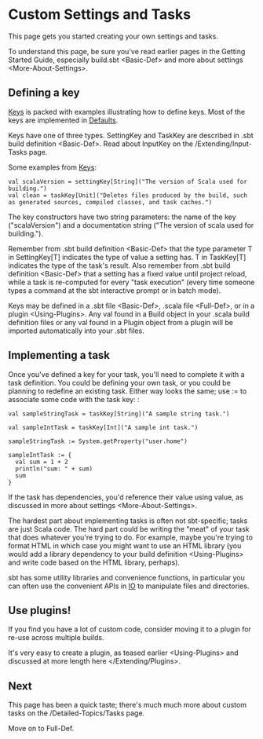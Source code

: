 Custom Settings and Tasks
=========================

This page gets you started creating your own settings and tasks.

To understand this page, be sure you've read earlier pages in the
Getting Started Guide, especially build.sbt \<Basic-Def\> and
more about settings \<More-About-Settings\>.

Defining a key
--------------

[Keys](../../sxr/sbt/Keys.scala.html) is packed with examples
illustrating how to define keys. Most of the keys are implemented in
[Defaults](../../sxr/sbt/Defaults.scala.html).

Keys have one of three types. SettingKey and TaskKey are described in
.sbt build definition \<Basic-Def\>. Read about InputKey on the
/Extending/Input-Tasks page.

Some examples from [Keys](../../sxr/sbt/Keys.scala.html):

    val scalaVersion = settingKey[String]("The version of Scala used for building.")
    val clean = taskKey[Unit]("Deletes files produced by the build, such as generated sources, compiled classes, and task caches.")

The key constructors have two string parameters: the name of the key
("scalaVersion") and a documentation string
("The version of scala used for building.").

Remember from .sbt build definition \<Basic-Def\> that the type
parameter T in SettingKey[T] indicates the type of value a setting has.
T in TaskKey[T] indicates the type of the task's result. Also remember
from .sbt build definition \<Basic-Def\> that a setting has a fixed
value until project reload, while a task is re-computed for every "task
execution" (every time someone types a command at the sbt interactive
prompt or in batch mode).

Keys may be defined in a .sbt file \<Basic-Def\>,
.scala file \<Full-Def\>, or in a plugin \<Using-Plugins\>. Any val
found in a Build object in your .scala build definition files or any val
found in a Plugin object from a plugin will be imported automatically
into your .sbt files.

Implementing a task
-------------------

Once you've defined a key for your task, you'll need to complete it with
a task definition. You could be defining your own task, or you could be
planning to redefine an existing task. Either way looks the same; use :=
to associate some code with the task key: :

    val sampleStringTask = taskKey[String]("A sample string task.")

    val sampleIntTask = taskKey[Int]("A sample int task.")

    sampleStringTask := System.getProperty("user.home")

    sampleIntTask := {
      val sum = 1 + 2
      println("sum: " + sum)
      sum
    }

If the task has dependencies, you'd reference their value using value,
as discussed in more about settings \<More-About-Settings\>.

The hardest part about implementing tasks is often not sbt-specific;
tasks are just Scala code. The hard part could be writing the "meat" of
your task that does whatever you're trying to do. For example, maybe
you're trying to format HTML in which case you might want to use an HTML
library (you would
add a library dependency to your build definition \<Using-Plugins\> and
write code based on the HTML library, perhaps).

sbt has some utility libraries and convenience functions, in particular
you can often use the convenient APIs in
[IO](../../api/index.html#sbt.IO$) to manipulate files and directories.

Use plugins!
------------

If you find you have a lot of custom code, consider moving it to a
plugin for re-use across multiple builds.

It's very easy to create a plugin, as teased earlier \<Using-Plugins\>
and discussed at more length here \</Extending/Plugins\>.

Next
----

This page has been a quick taste; there's much much more about custom
tasks on the /Detailed-Topics/Tasks page.

Move on to Full-Def.
